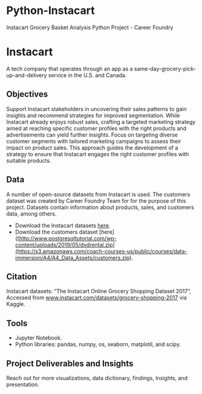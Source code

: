 # Python-Instacart
Instacart Grocery Basket Analysis Python Project - Career Foundry


# Instacart
A tech company that operates through an app as a same-day-grocery-pick-up-and-delivery service in the U.S. and Canada.


## Objectives
Support Instacart stakeholders in uncovering their sales patterns to gain insights and recommend strategies for improved segmentation. While Instacart already enjoys robust sales, crafting a targeted marketing strategy aimed at reaching specific customer profiles with the right products and advertisements can yield further insights. Focus on targeting diverse customer segments with tailored marketing campaigns to assess their impact on product sales. This approach guides the development of a strategy to ensure that Instacart engages the right customer profiles with suitable products.


## Data
A number of open-source datasets from Instacart is used. The customers dataset was created by Career Foundry Team for for the purpose of this project. Datasets contain information about products, sales, and customers data, among others.

* Download the Instacart datasets [here](https://www.kaggle.com/datasets/psparks/instacart-market-basket-analysis).
* Download the customers dataset [here]([http://www.postgresqltutorial.com/wp-content/uploads/2019/05/dvdrental.zip](https://s3.amazonaws.com/coach-courses-us/public/courses/data-immersion/A4/A4_Data_Assets/customers.zip).


## Citation 
Instacart datasets:
“The Instacart Online Grocery Shopping Dataset 2017”, Accessed from www.instacart.com/datasets/grocery-shopping-2017 via Kaggle.


## Tools
* Jupyter Notebook.
* Python
  libraries: pandas, numpy, os, seaborn, matplotil, and scipy. 


## Project Deliverables and Insights
Reach out for more visualizations, data dictionary, findings, Insights, and presentation.
